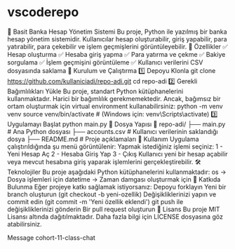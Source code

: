 # vscoderepo

:bank: Basit Banka Hesap Yönetim Sistemi
Bu proje, Python ile yazılmış bir banka hesap yönetim sistemidir. Kullanıcılar hesap oluşturabilir, giriş yapabilir, para yatırabilir, para çekebilir ve işlem geçmişlerini görüntüleyebilir.
:pushpin: Özellikler
:white_check_mark: Hesap oluşturma
:white_check_mark: Hesaba giriş yapma
:white_check_mark: Para yatırma ve çekme
:white_check_mark: Bakiye sorgulama
:white_check_mark: İşlem geçmişini görüntüleme
:white_check_mark: Kullanıcı verilerini CSV dosyasında saklama
:rocket: Kurulum ve Çalıştırma
:one: Depoyu Klonla
git clone https://github.com/kullaniciadi/repo-adi.git
cd repo-adi
:two: Gerekli Bağımlılıkları Yükle
Bu proje, standart Python kütüphanelerini kullanmaktadır. Harici bir bağımlılık gerekmemektedir. Ancak, bağımsız bir ortam oluşturmak için virtual environment kullanabilirsiniz:
python -m venv venv
source venv/bin/activate # (Windows için: venv\Scripts\activate)
:three: Uygulamayı Başlat
python main.py
:open_file_folder: Dosya Yapısı
📂 repo-adi/
├── main.py # Ana Python dosyası
├── accounts.csv # Kullanıcı verilerinin saklandığı dosya
├── README.md # Proje açıklamaları
:book: Kullanım
Uygulama çalıştırıldığında şu menü görüntülenir:
Yapmak istediğiniz işlemi seçiniz:
1 - Yeni Hesap Aç
2 - Hesaba Giriş Yap
3 - Çıkış
Kullanıcı yeni bir hesap açabilir veya mevcut hesabına giriş yaparak işlemlerini gerçekleştirebilir.
🛠 Teknolojiler
Bu proje aşağıdaki Python kütüphanelerini kullanmaktadır:
os → Dosya işlemleri için
datetime → Zaman damgası oluşturmak için
:pushpin: Katkıda Bulunma
Eğer projeye katkı sağlamak istiyorsanız:
Depoyu forklayın
Yeni bir branch oluşturun (git checkout -b yeni-ozellik)
Değişikliklerinizi yapın ve commit edin (git commit -m 'Yeni özellik eklendi')
git push ile değişikliklerinizi gönderin
Bir pull request oluşturun
:scroll: Lisans
Bu proje MIT Lisansı altında dağıtılmaktadır. Daha fazla bilgi için LICENSE dosyasına göz atabilirsiniz.

Message cohort-11-class-chat
